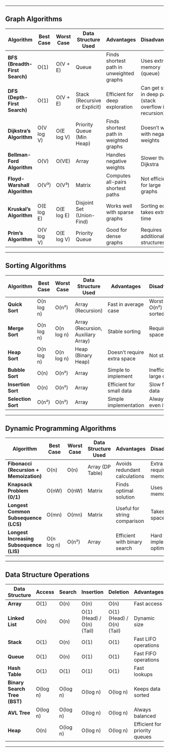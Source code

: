 

---

## **Graph Algorithms**
| Algorithm | Best Case | Worst Case | Data Structure Used | Advantages | Disadvantages |
|-----------|------------|-------------|----------------------|------------|--------------|
| **BFS (Breadth-First Search)** | O(1) | O(V + E) | Queue | Finds shortest path in unweighted graphs | Uses extra memory (queue) |
| **DFS (Depth-First Search)** | O(1) | O(V + E) | Stack (Recursive or Explicit) | Efficient for deep exploration | Can get stuck in deep paths (stack overflow in recursion) |
| **Dijkstra’s Algorithm** | O(V log V) | O(E log V) | Priority Queue (Min Heap) | Finds shortest path in weighted graphs | Doesn’t work with negative weights |
| **Bellman-Ford Algorithm** | O(V) | O(VE) | Array | Handles negative weights | Slower than Dijkstra |
| **Floyd-Warshall Algorithm** | O(V³) | O(V³) | Matrix | Computes all-pairs shortest paths | Not efficient for large graphs |
| **Kruskal’s Algorithm** | O(E log E) | O(E log E) | Disjoint Set (Union-Find) | Works well with sparse graphs | Sorting edges takes extra time |
| **Prim’s Algorithm** | O(V log V) | O(E log V) | Priority Queue | Good for dense graphs | Requires additional data structures |

---

## **Sorting Algorithms**
| Algorithm | Best Case | Worst Case | Data Structure Used | Advantages | Disadvantages |
|-----------|------------|-------------|----------------------|------------|--------------|
| **Quick Sort** | O(n log n) | O(n²) | Array (Recursion) | Fast in average case | Worst case O(n²) for sorted input |
| **Merge Sort** | O(n log n) | O(n log n) | Array (Recursion, Auxiliary Array) | Stable sorting | Requires extra space O(n) |
| **Heap Sort** | O(n log n) | O(n log n) | Heap (Binary Heap) | Doesn’t require extra space | Not stable |
| **Bubble Sort** | O(n) | O(n²) | Array | Simple to implement | Inefficient for large data |
| **Insertion Sort** | O(n) | O(n²) | Array | Efficient for small data | Slow for large data |
| **Selection Sort** | O(n²) | O(n²) | Array | Simple implementation | Always O(n²), even if sorted |

---

## **Dynamic Programming Algorithms**
| Algorithm | Best Case | Worst Case | Data Structure Used | Advantages | Disadvantages |
|-----------|------------|-------------|----------------------|------------|--------------|
| **Fibonacci (Recursion + Memoization)** | O(n) | O(n) | Array (DP Table) | Avoids redundant calculations | Extra space required for memoization |
| **Knapsack Problem (0/1)** | O(nW) | O(nW) | Matrix | Finds optimal solution | Uses extra memory |
| **Longest Common Subsequence (LCS)** | O(mn) | O(mn) | Matrix | Useful for string comparison | Takes O(mn) space |
| **Longest Increasing Subsequence (LIS)** | O(n log n) | O(n²) | Array | Efficient with binary search | Hard to implement optimally |

---

## **Data Structure Operations**
| Data Structure | Access | Search | Insertion | Deletion | Advantages | Disadvantages |
|---------------|--------|--------|-----------|----------|------------|--------------|
| **Array** | O(1) | O(n) | O(n) | O(n) | Fast access | Fixed size |
| **Linked List** | O(n) | O(n) | O(1) (Head) / O(n) (Tail) | O(1) (Head) / O(n) (Tail) | Dynamic size | Slow search |
| **Stack** | O(1) | O(n) | O(1) | O(1) | Fast LIFO operations | No direct access |
| **Queue** | O(1) | O(n) | O(1) | O(1) | Fast FIFO operations | No direct access |
| **Hash Table** | O(1) | O(1) | O(1) | O(1) | Fast lookups | Collisions possible |
| **Binary Search Tree (BST)** | O(log n) | O(log n) | O(log n) | O(log n) | Keeps data sorted | Unbalanced trees degrade performance |
| **AVL Tree** | O(log n) | O(log n) | O(log n) | O(log n) | Always balanced | Rotations take extra time |
| **Heap** | O(n) | O(log n) | O(log n) | O(log n) | Efficient for priority queues | No direct search |

---

